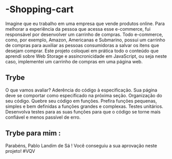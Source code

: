 # -Shopping-cart

Imagine que eu trabalho em uma empresa que vende produtos online. Para melhorar a experiência da pessoa que acessa esse e-commerce, fui responsável por desenvolver um carrinho de compras. Todo e-commerce, como, por exemplo, Amazon, Americanas e Submarino, possui um carrinho de compras para auxiliar as pessoas consumidoras a salvar os itens que desejam comprar.
Este projeto coloquei em prática todo o conteúdo que aprendi sobre Web Storage e assincronicidade em JavaScript, ou seja neste caso, implementei um carrinho de compras em uma página web.

## Trybe

O que vamos avaliar?
Aderência do código à especificação. Sua página deve se comportar como especificado na próxima seção.
Organização do seu código. Quebre seu código em funções. Prefira funções pequenas, simples e bem definidas a funções grandes e complexas.
Testes unitários. Desenvolva testes para as suas funções para que o código se torne mais confiável e menos passível de erro.

## Trybe para mim :
Parabéns, Pablo Landim de Sá ! Você conseguiu a sua aprovação neste projeto!
#VQV
